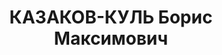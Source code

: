 ---
title: КАЗАКОВ-КУЛЬ Борис Максимович
description: "1904 г.р., член ВКП(б), старший лейтенант, нач. штаба арт. дивизиона\
  \ 71 арт. полка СибВО. \n  Арестован 17.09.1937. \n  ВКВС - 31.10.1937, ВМН. Расстрелян\
  \ 31.10.1937, Новосибирск"
---